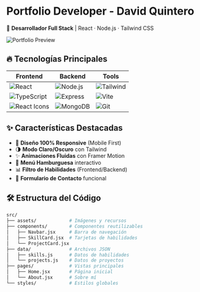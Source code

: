 # Portfolio Developer - David Quintero

🌟 **Desarrollador Full Stack** | React · Node.js · Tailwind CSS  

![Portfolio Preview](https://via.placeholder.com/1200x630/10B981/FFFFFF?text=Mi+Portfolio+Developer)

## 🔥 Tecnologías Principales

<div align="center">
  
| Frontend              | Backend               | Tools                  |
|-----------------------|-----------------------|------------------------|
| ![React](https://img.shields.io/badge/React-20232A?style=for-the-badge&logo=react&logoColor=61DAFB) | ![Node.js](https://img.shields.io/badge/Node.js-43853D?style=for-the-badge&logo=node.js&logoColor=white) | ![Tailwind](https://img.shields.io/badge/Tailwind_CSS-38B2AC?style=for-the-badge&logo=tailwind-css&logoColor=white) |
| ![TypeScript](https://img.shields.io/badge/TypeScript-007ACC?style=for-the-badge&logo=typescript&logoColor=white) | ![Express](https://img.shields.io/badge/Express.js-404D59?style=for-the-badge&logo=express&logoColor=white) | ![Vite](https://img.shields.io/badge/Vite-B73BFE?style=for-the-badge&logo=vite&logoColor=FFD62E) |
| ![React Icons](https://img.shields.io/badge/React_Icons-61DAFB?style=for-the-badge&logo=react&logoColor=white) | ![MongoDB](https://img.shields.io/badge/MongoDB-4EA94B?style=for-the-badge&logo=mongodb&logoColor=white) | ![Git](https://img.shields.io/badge/Git-F05032?style=for-the-badge&logo=git&logoColor=white) |

</div>

## ✨ Características Destacadas

- 🚀 **Diseño 100% Responsive** (Mobile First)
- 🌗 **Modo Claro/Oscuro** con Tailwind
- ✨ **Animaciones Fluidas** con Framer Motion
- 📱 **Menú Hamburguesa** interactivo
- 📊 **Filtro de Habilidades** (Frontend/Backend)
- 📨 **Formulario de Contacto** funcional

## 🛠️ Estructura del Código

```bash
src/
├── assets/            # Imágenes y recursos
├── components/        # Componentes reutilizables
│   ├── Navbar.jsx     # Barra de navegación
│   ├── SkillCard.jsx  # Tarjetas de habilidades
│   └── ProjectCard.jsx
├── data/              # Archivos JSON
│   ├── skills.js      # Datos de habilidades
│   └── projects.js    # Datos de proyectos
├── pages/             # Vistas principales
│   ├── Home.jsx       # Página inicial
│   └── About.jsx      # Sobre mí
└── styles/            # Estilos globales
